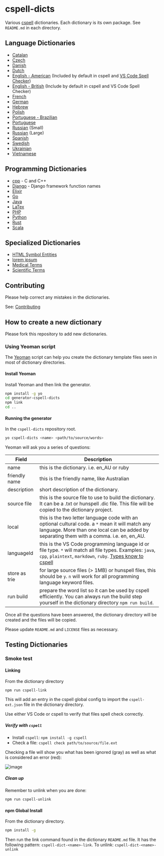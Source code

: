 # cspell-dicts

Various [cspell](https://github.com/Jason3S/cspell) dictionaries. Each dictionary is its own package. See `README.md` in each directory.

## Language Dictionaries

- [Catalan](packages/ca)
- [Czech](packages/cs_CZ)
- [Danish](packages/da_DK)
- [Dutch](packages/nl_NL)
- [English - American](packages/en_US) (Included by default in cspell and [VS Code Spell Checker](https://github.com/Jason-Rev/vscode-spell-checker))
- [English - British](packages/en_GB) (Include by default in cspell and VS Code Spell Checker)
- [French](packages/fr_FR)
- [German](packages/de_DE)
- [Hebrew](packages/he)
- [Polish](packages/pl_PL)
- [Portuguese - Brazilian](packages/pt_BR)
- [Portuguese](packages/pt_PT)
- [Russian](packages/ru_RU) (Small)
- [Russian](packages/russian) (Large)
- [Spanish](packages/es_ES)
- [Swedish](packages/sv)
- [Ukrainian](packages/uk_UA)
- [Vietnamese](packages/vi_VN)

## Programming Dictionaries

- [cpp](packages/cpp) - C and C++
- [Django](packages/django) - Django framework function names
- [Elixir](packages/elixir)
- [Go](packages/golang)
- [Java](packages/java)
- [LaTex](packages/latex)
- [PHP](packages/php)
- [Python](packages/python)
- [Rust](packages/rust)
- [Scala](packages/scala)

## Specialized Dictionaries

- [HTML Symbol Entities](packages/html-symbol-entities)
- [lorem ipsum](packages/lorem-ipsum)
- [Medical Terms](packages/medicalterms)
- [Scientific Terms](packages/scientific_terms_US)

## Contributing

Please help correct any mistakes in the dictionaries.

See: [Contributing](CONTRIBUTING.md)

## How to create a new dictionary

Please fork this repository to add new dictionaries.

### Using Yeoman script

The [Yeoman](http://yeoman.io/) script can help you create the dictionary template files seen in most of dictionary directories.

#### Install Yeoman

Install Yeoman and then link the generator.

```sh
npm install -g yo
cd generator-cspell-dicts
npm link
cd ..
```

#### Running the generator

In the `cspell-dicts` repository root.

```sh
yo cspell-dicts <name> <path/to/source/words>
```

Yeoman will ask you a series of questions:

Field | Description
---------|------------
name | this is the dictionary. i.e. en_AU or ruby
friendly name | this is the friendly name, like Australian
description | short description of the dictionary.
source file | this is the source file to use to build the dictionary. It can be a .txt or hunspell .dic file. This file will be copied to the dictionary project.
local | this is the two letter language code with an optional cultural code. a `*` mean it will match any language. More than one local can be added by separating them with a comma. i.e. en, en_AU.
languageId | this is the VS Code programming language id or file type. `*` will match all file types. Examples: `java`, `cpp`, `plaintext`, `markdown`, `ruby`. [Types know to cspell](https://github.com/Jason3S/cspell/blob/master/src/LanguageIds.ts)
store as trie | for large source files (> 1MB) or hunspell files, this should be `y`. `n` will work for all programming language keyword files.
run build | prepare the word list so it can be used by cspell efficiently. You can always run the build step yourself in the dictionary directory `npm run build`.

Once all the questions have been answered, the dictionary directory will be created and the files will be copied.

Please update `README.md` and `LICENSE` files as necessary.


## Testing Dictionaries

### Smoke test

#### Linking

From the dictionary directory

```sh
npm run cspell-link
```

This will add an entry in the cspell global config to import the `cspell-ext.json` file in the dictionary directory.

Use either VS Code or cspell to verify that files spell check correctly.

##### Verify with `cspell`

- Install `cspell`: `npm install -g cspell`
- Check a file: `cspell check path/to/source/file.ext`

Checking a file will show you what has been ignored (gray) as well as what is considered an error (red):

![image](https://user-images.githubusercontent.com/3740137/41818772-72e20458-77b5-11e8-8d81-0f836ecf4e62.png)


##### Clean up

Remember to unlink when you are done:

```sh
npm run cspell-unlink
```

#### npm Global Install

From the dictionary directory.

```sh
npm install -g
```

Then run the link command found in the dictionary `README.md` file.
It has the following pattern: `cspell-dict-<name>-link`.
To unlink: `cspell-dict-<name>-unlink`
